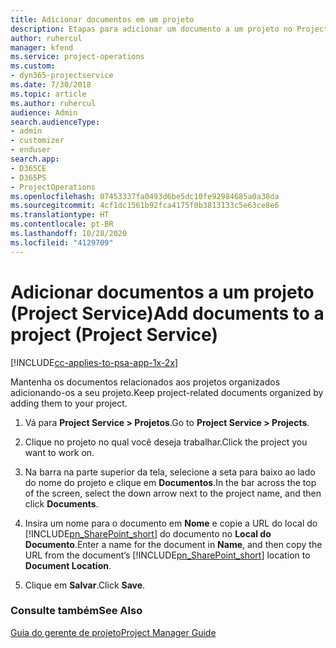```yaml
---
title: Adicionar documentos em um projeto
description: Etapas para adicionar um documento a um projeto no Project Service
author: ruhercul
manager: kfend
ms.service: project-operations
ms.custom:
- dyn365-projectservice
ms.date: 7/30/2018
ms.topic: article
ms.author: ruhercul
audience: Admin
search.audienceType:
- admin
- customizer
- enduser
search.app:
- D365CE
- D365PS
- ProjectOperations
ms.openlocfilehash: 07453337fa0493d6be5dc10fe92984685a0a38da
ms.sourcegitcommit: 4cf1dc1561b92fca4175f0b3813133c5e63ce8e6
ms.translationtype: HT
ms.contentlocale: pt-BR
ms.lasthandoff: 10/28/2020
ms.locfileid: "4129709"
---
```

# <a name="add-documents-to-a-project-project-service"></a><span data-ttu-id="661ba-103">Adicionar documentos a um projeto (Project Service)</span><span class="sxs-lookup"><span data-stu-id="661ba-103">Add documents to a project (Project Service)</span></span>

[!INCLUDE[cc-applies-to-psa-app-1x-2x](../includes/cc-applies-to-psa-app-1x-2x.md)]

<span data-ttu-id="661ba-104">Mantenha os documentos relacionados aos projetos organizados adicionando-os a seu projeto.</span><span class="sxs-lookup"><span data-stu-id="661ba-104">Keep project-related documents organized by adding them to your project.</span></span>  
  
1. <span data-ttu-id="661ba-105">Vá para **Project Service > Projetos**.</span><span class="sxs-lookup"><span data-stu-id="661ba-105">Go to **Project Service > Projects**.</span></span>  
  
2. <span data-ttu-id="661ba-106">Clique no projeto no qual você deseja trabalhar.</span><span class="sxs-lookup"><span data-stu-id="661ba-106">Click the project you want to work on.</span></span>  
  
3. <span data-ttu-id="661ba-107">Na barra na parte superior da tela, selecione a seta para baixo ao lado do nome do projeto e clique em **Documentos**.</span><span class="sxs-lookup"><span data-stu-id="661ba-107">In the bar across the top of the screen, select the down arrow next to the project name, and then click **Documents**.</span></span>  
  
4. <span data-ttu-id="661ba-108">Insira um nome para o documento em **Nome** e copie a URL do local do [!INCLUDE[pn_SharePoint_short](../includes/pn-sharepoint-short.md)] do documento no **Local do Documento**.</span><span class="sxs-lookup"><span data-stu-id="661ba-108">Enter a name for the document in **Name**,  and then copy the URL from the document’s [!INCLUDE[pn_SharePoint_short](../includes/pn-sharepoint-short.md)] location to **Document Location**.</span></span>  
  
5. <span data-ttu-id="661ba-109">Clique em **Salvar**.</span><span class="sxs-lookup"><span data-stu-id="661ba-109">Click **Save**.</span></span>  
  
### <a name="see-also"></a><span data-ttu-id="661ba-110">Consulte também</span><span class="sxs-lookup"><span data-stu-id="661ba-110">See Also</span></span>  
 [<span data-ttu-id="661ba-111">Guia do gerente de projeto</span><span class="sxs-lookup"><span data-stu-id="661ba-111">Project Manager Guide</span></span>](../psa/project-manager-guide.md)
